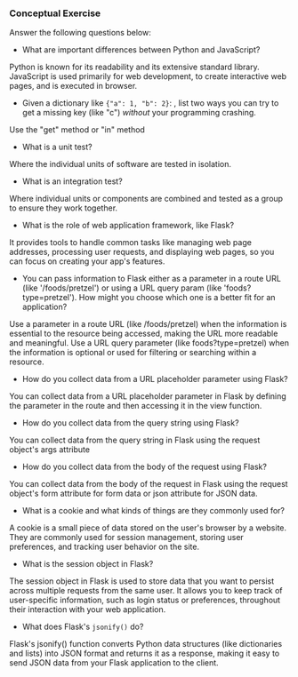 ### Conceptual Exercise

Answer the following questions below:

- What are important differences between Python and JavaScript?

Python is known for its readability and its extensive standard library. JavaScript is used primarily for web development, to create interactive web pages, and is executed in browser.


- Given a dictionary like ``{"a": 1, "b": 2}``: , list two ways you
  can try to get a missing key (like "c") *without* your programming
  crashing.

Use the "get" method or "in" method


- What is a unit test?


Where the individual units of software are tested in isolation.


- What is an integration test?

Where individual units or components are combined and tested as a group to ensure they work together.



- What is the role of web application framework, like Flask?

It provides tools to handle common tasks like managing   web page addresses, processing user requests, and displaying web pages, so you can focus on creating your app's features.


- You can pass information to Flask either as a parameter in a route URL
  (like '/foods/pretzel') or using a URL query param (like
  'foods?type=pretzel'). How might you choose which one is a better fit
  for an application?
  
Use a parameter in a route URL (like /foods/pretzel) when the information is essential to the resource being accessed, making the URL more readable and meaningful. Use a URL query parameter (like foods?type=pretzel) when the information is optional or used for filtering or searching within a resource.  


- How do you collect data from a URL placeholder parameter using Flask?

You can collect data from a URL placeholder parameter in Flask by defining the parameter in the route and then accessing it in the view function.



- How do you collect data from the query string using Flask?

You can collect data from the query string in Flask using the request object's args attribute


- How do you collect data from the body of the request using Flask?

You can collect data from the body of the request in Flask using the request object's form attribute for form data or json attribute for JSON data.


- What is a cookie and what kinds of things are they commonly used for?

A cookie is a small piece of data stored on the user's browser by a website. They are commonly used for session management, storing user preferences, and tracking user behavior on the site.



- What is the session object in Flask?

The session object in Flask is used to store data that you want to persist across multiple requests from the same user. It allows you to keep track of user-specific information, such as login status or preferences, throughout their interaction with your web application.



- What does Flask's `jsonify()` do?

Flask's jsonify() function converts Python data structures (like dictionaries and lists) into JSON format and returns it as a response, making it easy to send JSON data from your Flask application to the client.
